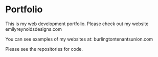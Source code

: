 # Portfolio


This is my web development portfolio. Please check out my website emilyreynoldsdesigns.com

You can see examples of my websites at: burlingtontenantsunion.com

Please see the repositories for code. 
